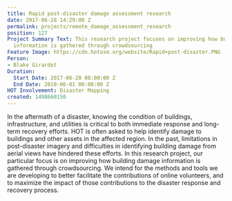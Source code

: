 ```yaml
---
title: Rapid post-disaster damage assessment research
date: 2017-06-28 14:29:00 Z
permalink: projects/remote_damage_assessment_research
position: 127
Project Summary Text: This research project focuses on improving how building damage
  information is gathered through crowdsourcing
Feature Image: https://cdn.hotosm.org/website/Rapid+post-disaster.PNG
Person:
- Blake Girardot
Duration:
  Start Date: 2017-06-28 00:00:00 Z
  End Date: 2018-06-01 00:00:00 Z
HOT Involvement: Disaster Mapping
created: 1498660150
---
```


<p>In the aftermath of a disaster, knowing the condition of buildings, infrastructure, and utilities is critical to both immediate response and long-term recovery efforts. HOT is often asked to help identify damage to buildings and other assets in the affected region. In the past, limitations in post-disaster imagery and difficulties in identifying building damage from aerial views have hindered these efforts. In this research project, our particular focus is on improving how building damage information is gathered through crowdsourcing. We intend for the methods and tools we are developing to better facilitate the contributions of online volunteers, and to maximize the impact of those contributions to the disaster response and recovery process.&nbsp;</p>
